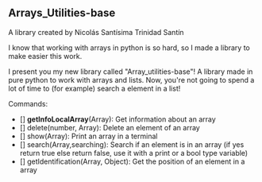 ## Arrays_Utilities-base
A library created by Nicolás Santísima Trinidad Santín

I know that working with arrays in python is so hard, so I made a library to make easier this work.

I present you my new library called "Array_utilities-base"! A library made in pure python to work with arrays and lists. Now, you're not going to spend a lot of time to (for example) search a element in a list!

Commands:
- []	__getInfoLocalArray__(Array): Get information about an array
- []	delete(number, Array): Delete an element of an array
- []	show(Array): Print an array in a terminal
- []	search(Array,searching): Search if an element is in an array (if yes return true else return false, use it with a print or a bool type variable)
- []	getIdentification(Array, Object): Get the position of an element in a array
